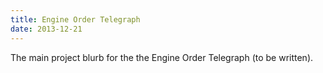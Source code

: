 ```yaml
---
title: Engine Order Telegraph
date: 2013-12-21
---
```


The main project blurb for the the Engine Order Telegraph (to be written).
